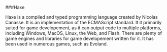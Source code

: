 ###Haxe

Haxe is a compiled and typed programming language created by Nicolas Canasse. It is an implementation of the ECMAScript standard. It it primarily suited for game developement, as it can output code to multiple platforms, including Windows, MacOS, Linux, the Web, and Flash. There are plenty of game engines and libraries for game developement written for it. It has been used in numerous games, such as Evoland.
